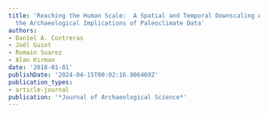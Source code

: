 ```yaml
---
title: 'Reaching the Human Scale:  A Spatial and Temporal Downscaling Approach to
  the Archaeological Implications of Paleoclimate Data'
authors:
- Daniel A. Contreras
- Joël Guiot
- Romain Suarez
- Alan Kirman
date: '2018-01-01'
publishDate: '2024-04-15T00:02:16.906469Z'
publication_types:
- article-journal
publication: '*Journal of Archaeological Science*'
---
```

